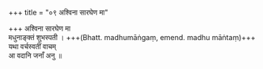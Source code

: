 +++
title = "०९ अश्विना सारघेण मा"

+++
अश्विना सारघेण मा  
मधुनाङ्क्तं शुभस्पती । +++(Bhatt. madhumāṅgaṃ, emend. madhu māṅtaṃ)+++  
यथा वर्चस्वतीं वाचम्  
आ वदानि जनाँ अनु ॥